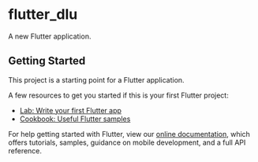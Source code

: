 # flutter_dlu

A new Flutter application.

## Getting Started

This project is a starting point for a Flutter application.

A few resources to get you started if this is your first Flutter
project:

- [Lab: Write your first Flutter app](https://flutter.dev/docs/get-started/codelab)
- [Cookbook: Useful Flutter samples](https://flutter.dev/docs/cookbook)

For help getting started with Flutter, view our
[online documentation](https://flutter.dev/docs), which offers
tutorials, samples, guidance on mobile development, and a full API
reference.
